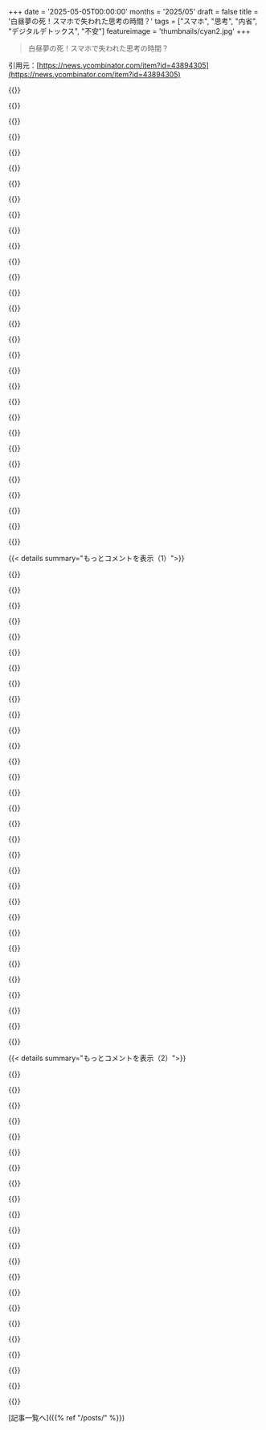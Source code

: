 +++
date = '2025-05-05T00:00:00'
months = '2025/05'
draft = false
title = '白昼夢の死！スマホで失われた思考の時間？'
tags = ["スマホ", "思考", "内省", "デジタルデトックス", "不安"]
featureimage = 'thumbnails/cyan2.jpg'
+++

> 白昼夢の死！スマホで失われた思考の時間？

引用元：[https://news.ycombinator.com/item?id=43894305](https://news.ycombinator.com/item?id=43894305)




{{<matomeQuote body="去年4ヶ月`smartphone holiday`で（`dumbphone`に変えて）過ごしたんだ。すごく良い時間で、また`smartphone`に戻っちゃったのは後悔してるよ。たくさんのメリットに気づいたんだけど、一番驚いたのは、いくつかの難しい決断に向き合わざるを得なくなったことなんだ。`passport office`で待ってる時とか、飛行機に乗ってる時とか、退屈な時に、不安になるような難しい決断、つまり仲の良い人を`firing`するとか会社を`shutting down`するとか、そういうことについて考え始めたんだ。<br>普段ならそういう決断からは逃げて、`phone`で何かしたり、なんか「`get busy`」したりして、問題を考えるのを indefinitely ポストポンしてたって気づいた。<br>でも、`passport office`で2時間も何もすることなく stuck してると、`anxiety`なんて気にせずに、頭の中の一番のことについて考えずにはいられないんだ。<br>特定のトピックについて`anxiety`を起こしやすい人（`conflict avoidance`とか、人を`”disappointing”`させるとか）にとって、無理にでもトピックに向き合う時間を持てたのは、本当にものすごい`benefits`があったよ。" userName="elbasti" createdAt="2025/05/05 16:26:57" color="#ff33a1">}}




{{<matomeQuote body="＞ `you can’t but help think about the thing that is top of mind, anxiety be damned.`<br>これ、まさに僕が思う、常に注意散漫な状態の最大の問題点を捉えてるね。最初は`anxiety`から解放された気がするけど、結局、ちょっとした`anxieties`すらまともに処理されずに終わる。その結果、`anxiety`がどんどん増えて、さらに`screen`に頼って気を紛らわすっていう`vicious cycle`（オンライン広告売ってるなら`virtuous`かな）になるんだ。これがさらに`anxiety`のバックログを増やすだけなんだ。若い人たちにすごく見る現象で、いつも`screen`見てるんだけど、よく「ちょっと`chill`したい」って言うんだよね。なのに時間のほとんどを`screen`見てるだけで過ごしてる。画面見てると直面できない、ぬるま湯みたいな`anxiety`の中に生きてるんだけど、画面から目を離すとすぐにストレスを感じるんだってわかる。" userName="crystal_revenge" createdAt="2025/05/05 16:52:55" color="#45d325">}}




{{<matomeQuote body="何回か試したけど、惜しいのはこれだけかな。<br>- `Navigation`（専用デバイスで解決できるけど、ずっと不便）<br>- いつでも良い`camera`があること（前は気にしなかったけど、子供ができて重要になった）<br>- `Mobile payments`（僕の国じゃかなり必須、カードや現金ダメな場所も）<br>他の点では、スマホをやめたのは人生で確実に`net positive`だったよ。" userName="sspiff" createdAt="2025/05/05 17:06:21" color="#38d3d3">}}




{{<matomeQuote body="＞ `it feels at first like a relief from anxiety, […] which in turn only increases that backlog of anxiety.`<br>これ、先週読み終えた`nicotine`中毒についての本 [0] でまさに説明されてることだよ。その本は、喫煙に良いことなんて何もないって思わせることで、`quit`プロセスを簡単にしてくれたんだ、社会的側面ですら。全てのメリットだと思われてることを一つずつ解体していくんだ。悪い砂糖を`quitting`したり、良い習慣を`taking`したりするための公式の書き換え版もいくつかあるけど、`perform`はわからないな。<br>0 `https://en.m.wikipedia.org/wiki/The_Easy_Way_to_Stop_Smoking`" userName="aziaziazi" createdAt="2025/05/05 21:51:30" color="">}}




{{<matomeQuote body="全く同じ本が、`porn`を effortlessly に`quit`するためにも`modified`されてるんだ。`quit`って言うのは、みんなに一番分かりやすいからそう言うけど、実際は`quitting`じゃない。だって`quitting`ってのは`porn`に`valuable`なものがあるって意味するじゃん。でもないんだよ。それは`addiction`から`escaping`することなんだ。正直、これは`addiction`から`escape`するための最高のメソッドの一つだし、失うものなんて何もないんだから！`addiction`から Successfully に`break free`するか、そのままか（経験上そうはならないけど、読ませるために書いてある）だよ。<br>`https://read.easypeasymethod.org`" userName="LordGrignard" createdAt="2025/05/06 01:18:07" color="">}}




{{<matomeQuote body="これは`projective judgement`に聞こえるね。みんなが君に同意したり、同じ`moral values`を持ったり、`sex`や`porn`、他の`”vices”`に対して同じ`negative relationship`を持ってるわけじゃないと思うよ。`alcohol`や`porn`、あるいはその週の他の`moral sin`みたいなものを、人生や人間関係に`negative effects`なく`integrate`できる人もいる。こういうものが多くの人にとって`addictions`なわけじゃないし、`sweeping generalizations`をする価値もないね。" userName="soulofmischief" createdAt="2025/05/06 01:45:09" color="">}}




{{<matomeQuote body="僕も全く同じ結論に至ったんだ。自分自身の人生について`reflect`したり、`prepare myself`したりするために「`empty time`」が必要なんだって。僕の場合は、`smartphones`じゃなくて、子供の頃は`books`から始まって、後には`music players`や`alcohol`まで続いた。全部、不要な思考や感情を寄せ付けないためだったんだ。僕もすごい`daydreamer`で、静止してる時には、頭の中で何か「`work on`」するものを見つけちゃう。結局行き着いたのは、文字通り一日のうちで「`sit with myself`」して、ただ物事について考える時間を持つこと。数分間座って、今の人生で自分がどこにいるのか、`get my bearings`しようとするんだ。あと、多くの`background noise`や`music`をなくした。たとえば、よく雑用（`menial things`）を他の`distractions`なしでやるんだ。`something deep`について考える良い機会だよ。" userName="npteljes" createdAt="2025/05/05 16:41:27" color="#45d325">}}




{{<matomeQuote body="僕にとってのそれって`shower`浴びてる時なんだ。`shower`長すぎだって思うけど、ただ楽しんでるだけだし、その間にいろんなこと考えてる。`shower`中に`take notes`できないのが悲しい時もあるけど、もしできたら、たぶん`square one`に戻っちゃうだろうな。" userName="painted-now" createdAt="2025/05/05 18:49:14" color="">}}




{{<matomeQuote body="本当に替えのきかないアプリはこれだったな。<br>- `Uber`<br>- `Banking`<br>- `Google Maps`<br>`camera`については、ちゃんとした、単体の`camera`を買うことを勧めるよ（僕は`fuji x100`を持ってる）。あれで撮れる`photos`は`iphone`より断然良い。ポケットに入る小さいものなら、`Ricoh GR III`についてみんなすごく良いって言ってるね。残念ながら、スマホなしで外出すると、ある種の`anxieties`を感じることもあった。約束を忘れてないか？緊急の`email`か`whatsapp`が来てないか？その答えは、実際のアシスタント（つまり`secretary`）を持つことだろうな。`Uber`を注文してくれたり、レストランを探してくれたりするのに電話できる人、そして「`hey`, `X`がかなり`urgent`っぽい`whatsapp message`を送ってきたよ」って電話してくれる人だ。電話か`text`でやり取りする`AI powered assistant`は、`AI`の素晴らしい使い道になるだろうし、`spare time`ができたらコーディングしたいと思ってるものだよ。" userName="elbasti" createdAt="2025/05/05 17:14:18" color="#ff5733">}}




{{<matomeQuote body="俺もそれがネックだったんだけど、最近Minimal phoneっていうandroidスマホを見つけたんだ。お前が言ってた機能は全部あるけど、集中を邪魔しないe-inkディスプレイなんだ（https://minimalcompany.com/）。（俺はminimal companyとは全然関係ないし、このスマホを試したこともないけどね。）" userName="redeux" createdAt="2025/05/05 17:13:33" color="#ff5733">}}




{{<matomeQuote body="＞それ自体が一般化だね。お前のユーザーネームも面白いよ。<br>冗談抜きで、ポルノがいかに有害な薬物のような依存症かって、科学的な研究はたくさんあるんだ。<br>いつでもやめられるから一部の人には悪くないって言うのは、喫煙が肺に悪くないって言うようなもんだな。能力があっても、体は傷つくんだから。" userName="arkey" createdAt="2025/05/06 10:17:56" color="">}}




{{<matomeQuote body="ああ。以前言ったのは、未来の決断のことだよ。やるのが不安で後回しにしてたけど、やらなきゃいけないことね。他にもメリットはたくさんあったんだ。<br>－ 気分が格段に良くなった<br>－ 創造的な活動、特に書くことへの興味が戻った<br>－ 幸福感<br>－ 現実の本質や、「武器化された言語配信メカニズム」（つまりソーシャルメディア）が僕たちの認識に与える影響について、“目から鱗が落ちる”ような気づきがあったよ。<br>すごく価値があったのに、結局またスマホを持っちゃったけどね。" userName="elbasti" createdAt="2025/05/05 17:18:34" color="#ff5733">}}




{{<matomeQuote body="寝ようとすると、不安が襲ってくるんだ。podcastを聞きながら散歩した場合と、ただ静かに自分の考えと歩いた場合で、眠りにつく能力に大きな違いを感じるね。" userName="aDyslecticCrow" createdAt="2025/05/05 18:03:00" color="">}}




{{<matomeQuote body="近くの5Gタワーの工事で、一日“休み”になったんだ。回線がオフになると、脳の化学物質が変わるのを感じるよ。常にチェックする必要を感じなくなるんだ。限られたサービス帯域はあったけど、ウェブページ更新の『一服』を待つには信頼できなさすぎた。長期的な、というか深い脳の状態がおかしくなるんだ…すごく変だよ。" userName="agumonkey" createdAt="2025/05/05 18:17:10" color="#ff5733">}}




{{<matomeQuote body="ポルノが他のドーパミン源と同じで、極めて依存性が高いって点には同意するよ。でも、何かを指差して、『あれは客観的に見て誰にとっても価値がない』って言えるってことには全く同意できないね。<br>OPは「ポルノには価値がない」って言ってるけど、これはめちゃくちゃ広範すぎて、健康的な人たちまで排斥してる。ポルノを他のものに置き換えても同じで、OPの議論は欠陥があるよ。" userName="soulofmischief" createdAt="2025/05/06 18:25:19" color="">}}




{{<matomeQuote body="過去の決断に捕らわれて、それを過度に分析したり、不安を募らせたりすることはない？<br>スマホをなくしたいけど、僕が悩んでる問題は、現在や未来の決断であることはめったになくて、現実的には無駄なエネルギーなんだ。「先週末あの友達をがっかりさせたかな」とか、半年前のクリスマスパーティーで「あの同僚をがっかりさせたかな」とかね。<br>僕はスマホでchess appsを使って、そういう考えから完全に脳を解放させてるんだ。解くべき別の問題があるからね。それは素晴らしいことなんだ。もしそれがなかったらどうしてたか分からないよ。何かおかしくないことは分かってるんだけど、「解決できない」問題にどれくらい時間を使ってて、人生の実際の問題を解決するのにどれくらい時間を使ってますか？ もし意味が通じるならだけど、聞いてみたい。" userName="timeinput" createdAt="2025/05/05 21:26:42" color="">}}




{{<matomeQuote body="前のコメントを補足すると、広範な一般化は、ほとんどのイスラム教徒、スポーツ愛好家、ビーガンが皆に自分たちのように生きることを強制したいという目標では決してないんだ。しかし、誰かが信じられないほど価値のあるもの（＞主観的な判断）を見つけた時、彼らはそれを皆と分かち合おうとするだろう。それは寛大さの行為だよ！<br>理由自体は何でもあり得る。倫理とか、心身の健康、時間の獲得（活動の時間やメリット）、お金、何であれ、人生の変化をよく目にする。これらは自分自身の目標を達成するためのセルフヘルプツールなんだ。うまくいったら、誇りに思い、友人や世界と共有したくなるんだ。" userName="aziaziazi" createdAt="2025/05/06 06:23:19" color="">}}




{{<matomeQuote body="スマホ断ちが社交を促す面もあると思うよ。スマホに夢中になる代わりに、誰かと話したりね。<br>数年前にスクリーンタイムデトックスをしたんだ。退屈な時間も必要で、ただデバイスに逃げるんじゃないっていう似たような考えを聞いた後でね。仕事以外ではコンピューターを使わず、仕事にだけ集中して、その後は一切スクリーンタイムなし。多分3週間くらい続いたかな。読書や絵を描くことなんかに興味が持てるようになったよ。" userName="nonethewiser" createdAt="2025/05/05 16:44:27" color="#ff5733">}}




{{<matomeQuote body="これ思い出したよ： https://news.ycombinator.com/item?id=40802066 （I Add 3-25 Seconds of Latency to Every Page I Visit、2020）" userName="johnmaguire" createdAt="2025/05/05 18:18:25" color="">}}




{{<matomeQuote body="ランニングめっちゃ嫌いなんだけど、心肺機能ダメだし筋トレ好き。でも走る時は時計以外何も持たないんだ。スマホも音楽もなし。これで最高の思考ができるんだよ。ゆっくり走るからキツいし全然改善しないけど、1～2時間続けるのは、もっと disconnected な思考をするためなんだ。" userName="r0fl" createdAt="2025/05/06 01:23:16" color="#38d3d3">}}




{{<matomeQuote body="精神科医が言うように、人間には感情処理の downtime が必要。昔は肉体労働がその役目だったけど自動化が進み、スマホで感情処理を後回しに。でも感情は溜まるだけ。私はこれで精神状態を測ってる。理想は檻から出たチンパンジーが空を見上げる感じかな。" userName="Tade0" createdAt="2025/05/05 21:10:36" color="#785bff">}}




{{<matomeQuote body="うわー、まさにこれ言ってくれてありがとう。”deferred anxiety” が睡眠問題の原因かもと聞いて納得。ウォーキング中にスマホで気が散って思考が整理できない。podcast を聞かずに unplug するのは試す価値あるね。" userName="jeremyjh" createdAt="2025/05/05 19:19:44" color="#ff5c5c">}}




{{<matomeQuote body="元のコメントの引用 ”スマホを見ている時は直面できない不安のぬるま湯に浸かっているのは明らかだが、目を離すとすぐにストレスを感じるもの” ってのは ”a” で始まって ”ddiction” で終わる言葉にすごく似てるね。" userName="soupfordummies" createdAt="2025/05/05 17:18:58" color="">}}




{{<matomeQuote body="俺は Signal や電話、カメラ、マッピングだけ使うスマホを持ってるよ。他のアプリは使わないしブラウザも使う気ない。ブラウザを使いたい人がいることに驚くよ、あの小さな画面イライラしない？" userName="nullc" createdAt="2025/05/05 20:45:13" color="#ff5c5c">}}




{{<matomeQuote body="そういう vibe じゃなかったと思うけど。ただ自分がうまくいったことをシェアしてるだけじゃない？" userName="mrbluecoat" createdAt="2025/05/06 04:56:30" color="">}}




{{<matomeQuote body="これ cool だね。AIアシスタントが引き出しに隠された real なスマホを操作して、インターフェースはガラケー経由の音声かテキストだけ！いいね、それ！" userName="imhoguy" createdAt="2025/05/05 18:21:19" color="">}}




{{<matomeQuote body="どうかなあ… 私は ”緊急メール” とかそういうものは存在しないって意見なんだ。緊急なことは同期的なテクノロジー、例えば電話で対応すべきだよ。" userName="jzawodn" createdAt="2025/05/05 19:27:17" color="">}}




{{<matomeQuote body="前のコメントの意見に同意。記事のGP postは本の引用だったと指摘。一般化は間違いやすいけど、議論になってる本では読者の目標達成を助ける「有用な洗脳」として使われてると擁護。最後に本の一般化の例を挙げるね。" userName="aziaziazi" createdAt="2025/05/06 20:21:47" color="#785bff">}}




{{<matomeQuote body="良い戦略を考えるのに，白昼夢って絶対的に重要だと思うんだよね．そうじゃないと，ただ次の分かりやすいことをやるだけになっちゃう．全体像を掴めたり，ちゃんと別の選択肢も検討できたりするなら，それが一番戦略的ってわけじゃないんだよね．戦略的な思考ができる方法，マジで２つあるよ：<br>ー LEGOやること．LEGOやると考えとかアイデアまとめるのにマジで良いんだ．飽きない程度にちょうどいい精神力使うから，ストレスなく物事考えられる．<br>ー 散歩．新しい視点を生み出すもう一つの方法は，面白くない場所を昼休み中に散歩すること．都会の賑やかな場所での散歩は全然リラックスできないね．活動的すぎて，全然ストレス低い状態になれない．でも森とか長い並木道とかなら自分には効くね．<br>新しいアイデアを生み出すのにマジで最悪な方法は，コンピューターの前で仕事しようとしてること．次の分かりやすいことをやるのには良いけど，枠の外で考えるのはマジで難しいね．<br>この２つの組み合わせはマジで必要だね．そうじゃないと，分かりやすいことやるか，何もやらないか，どっちかになっちゃうよ．" userName="bhouston" createdAt="2025/05/05 15:27:07" color="#38d3d3">}}




{{<matomeQuote body="公共交通機関で座ってスマホじゃなく窓の外を見て，音楽聴くのは良い感じだよ．でも多分ポッドキャストはダメかな．あとシャワーも良い心の状態になるのにすごく良いんだよね．" userName="whywhywhywhy" createdAt="2025/05/05 15:40:46" color="#ff5733">}}




{{< details summary="もっとコメントを表示（1）">}}

{{<matomeQuote body="いつもシャワーだなあ．シャワー立っててもリビングのソファ座ってても何が違うか分からないんだけどね．たまにふやけてシワシワになっちゃうよ．" userName="SirFatty" createdAt="2025/05/05 15:49:31" color="#785bff">}}




{{<matomeQuote body="ホットスプリングで先祖が食われたことはあんまりないんじゃないかな？地面が滑りやすいと狩りするの難しいしね．だから体が安全だと感じて，注意のリソースを安全確保からアイデアを考える方に向けられるんじゃないかな？<br>俺にも同じこと起こるよ．それが俺の仮説ね．" userName="pfannkuchen" createdAt="2025/05/05 16:03:38" color="">}}




{{<matomeQuote body="こういう進化論みたいな説って，魅力的で信じやすい話になることが多いけど，ぶっちゃけ大体間違ってるんだよ．似たような考え方は，例えば中世に社会における男性と女性の役割を正当化するのに使われたりしたけど，そのどれもが今となっては何度も間違いだって証明されてるからね．" userName="Etheryte" createdAt="2025/05/05 17:14:47" color="">}}




{{<matomeQuote body="シャワー中って，他のことできないじゃん．だから心の中の「白昼夢なんかしてないで今すぐ何か生産的なことしろよ」って言ってくる内なる批判家が静まるんだよ．" userName="munificent" createdAt="2025/05/05 16:12:11" color="#ff5c5c">}}




{{<matomeQuote body="ちょっと気になったんだけどさ，LEGOやるって言うときって，セット買って説明書通りに組み立てるってこと？（それはそれでいいし，みんながLEGOやるって言ったら多分そうだと思ってるんだけどさ．）それとも，LEGOの山と座って，自分で船とか車とかオモチャを思いつくままに作ってるってこと？<br>俺が子供の頃（70年代，80年代）は，ただブロックの箱もらって自分たちで色んなもの作ってたんだけど，今は組み立て済みのセットが一番人気みたいだね．まあ，うちにも組み立て済みのセットいっぱいあるんだけどさ．でも，子供たちは自由な発想でやる部分を失ってる気がするんだよね．" userName="Cerpicio" createdAt="2025/05/05 16:26:43" color="">}}




{{<matomeQuote body="ホットスプリングが環境中にそんなに広く行き渡ってたとは思えないし，それが全体的な人類の進化に影響したってことはなさそうだね．" userName="bhouston" createdAt="2025/05/05 18:21:40" color="">}}




{{<matomeQuote body="うん、俺的な裏技は、防水が完璧じゃないかもって前提で使うことかな。あと数年前、ちょっと海水かぶっただけでiPhoneのスピーカーが数日間クソみたいな音になったから、やっぱリスク取る価値ないわ！" userName="xp84" createdAt="2025/05/05 17:01:08" color="">}}




{{<matomeQuote body="安全本能はサル以前の祖先から？何百万年もたまに遭遇する事柄でも影響あるって。<br>あと、この記事で言う効果って、一部の人がちょっとリラックスするくらいで、そんな大したことない変化なんだよね。<br>どう思う？" userName="pfannkuchen" createdAt="2025/05/05 19:24:53" color="">}}




{{<matomeQuote body="俺の経験だと、創造性タスクにはこれが一番いい。<br>- 最高: 散歩やランニング、ぐるぐる歩く系。<br>- 良い: シャワーとか白昼夢、すごい人と一緒に考える。<br>- まあまあ: 1人で紙やホワイトボード、ちゃんとした会議。<br>- ダメ: PC前、電話、BGM系の歩く/走る、ビデオ会議とか。<br>- 何やってんだレベル: YouTubeとかポッドキャスト垂れ流し。" userName="echelon" createdAt="2025/05/05 16:35:24" color="#38d3d3">}}




{{<matomeQuote body="シャワーの外にデバイス置いたり、防水Bluetoothスピーカー使えば、シャワーでも簡単にポッドキャスト聞けるじゃん。<br>シャワー中はシャワー浴びる以外何もできないってのは違うよ。" userName="immibis" createdAt="2025/05/05 16:57:35" color="">}}




{{<matomeQuote body="まあね、でもその理屈だと、人間の歴史で遭遇したことなら、どんなにたまにしかなくても、どんなに些細でも、進化に影響したって正当化できちゃうじゃん。<br>そういう主張は反証するのがめちゃくちゃ難しくて、簡単にできちゃうんだよね。<br>どう反応していいか正直わかんないわ。" userName="bhouston" createdAt="2025/05/05 19:45:51" color="">}}




{{<matomeQuote body="”ちょうど良い mental energy を使うことで、気楽に思考できる。”<br>これはすごく良い観察だね。<br>最近、編み物が俺にとってこれにピッタリなんだ。" userName="munificent" createdAt="2025/05/05 16:12:46" color="#45d325">}}




{{<matomeQuote body="シャワーはソファよりリラックスできる気がする。<br>ソファに座ってると不安になるんだ…なんか怠けてソファ座ってる以外にやるべきことあるって思っちゃう。<br>シャワー浴びてる時は、自分がやるべきことやってるってわかる。<br>そしてそれがたまたま気持ちいいことなんだよね。" userName="NoMoreNicksLeft" createdAt="2025/05/05 15:59:35" color="#38d3d3">}}




{{<matomeQuote body="水は活力剤でもあるよね。血行が良くなって、脳への酸素が増える…" userName="lukan" createdAt="2025/05/05 16:34:12" color="">}}




{{<matomeQuote body="ブランコこぐのも結構効くよ" userName="scandox" createdAt="2025/05/05 16:07:42" color="">}}




{{<matomeQuote body="気が散ってない時に最高のアイデアが浮かぶんだって。これって見過ごされがちだけど、すごくよくあるインスピレーションの源泉なんだよね。自分の仕事でどう体験してるか、ブログ記事でまとめてみたよ。リンクはこちら→ https://jaisenmathai.com/articles/latent-product-development..." userName="jmathai" createdAt="2025/05/05 16:11:37" color="#38d3d3">}}




{{<matomeQuote body="うーん、個人的にはこういう推測を”科学”として扱うべきじゃないと思うな。でも、科学的な人たちがこういう分野を完全に避けちゃうと、非科学的な人たちの説明で埋め尽くされちゃうんだよね。Dawkinsの利己的遺伝子理論とか、Darwinのでさえ反証は難しいし、これはある程度仕方ないこと。説明がどれだけ「ただの作り話」に聞こえるかは、現実でどれだけ一致する点が見られるかにかかってると思う。例えば、シャワーが実用から豪華になるほど温泉に似てくるよね。最高の豪華シャワーってどんなのかな？自然な石壁とか、排水口が見えないとか、ちょっとした自然光とかかな。" userName="pfannkuchen" createdAt="2025/05/05 20:26:02" color="">}}




{{<matomeQuote body="自分はWeaving（機織り）かな。A5くらいのサイズの小さい”ポケット”織機まで手に入れたんだよ。これで移動中でもタペストリーの技法を練習できるんだ。今年の夏は公園とか、ブルワリーのテラスとかに持って行こうと思ってるんだよね。" userName="ryanchants" createdAt="2025/05/05 16:27:30" color="#ff33a1">}}




{{<matomeQuote body="でもさ、中世の説明の問題って、彼らが物事を説明するのに使ったフレームワークが間違ってたことなんだよね。間違ったフレームワークから間違った説明が出てきても、フレームワーク全般が間違いになるわけじゃないよ。" userName="pfannkuchen" createdAt="2025/05/05 18:34:01" color="">}}




{{<matomeQuote body="昔はタバコを吸ってるときに、こういう時間が持ててたな。リラックスできたのは、休憩を取って呼吸に集中することを強いられてたのが半分くらいを占めてたって確信してるんだ。" userName="jimnotgym" createdAt="2025/05/05 17:29:39" color="#45d325">}}




{{<matomeQuote body="同意だよ。でも根本原因は何なんだろう？一般的に脳に悪いものって何？もし問題が社会的なことなら、会議は脳に良いってことになるよね。もし現実逃避が問題なら、映画に行くのは脳に悪いってことになるし。" userName="klabb3" createdAt="2025/05/05 17:27:04" color="">}}




{{<matomeQuote body="裸であることも要因だと思うな。オフィスの環境でその部分のA/Bテストはまだできてないんだけどね。" userName="koolba" createdAt="2025/05/05 16:26:25" color="">}}




{{<matomeQuote body="水泳。あとシャワー（水が肌に触れること）って、本質的にはリンパドレナージュなんだよね。" userName="an_aparallel" createdAt="2025/05/05 20:17:30" color="#785bff">}}




{{<matomeQuote body="座ってようが立ってようが関係あるよ、たとえ必要以上に長湯しちゃった美味しいお湯のシャワーの下だとしてもね．" userName="dowager_dan99" createdAt="2025/05/05 17:41:57" color="">}}




{{<matomeQuote body="それめっちゃ面白いね．俺の最初の推測はたぶん子宮かな．たぶんほとんどの人が今までで一番安全だった環境だよね．" userName="parasti" createdAt="2025/05/05 18:45:58" color="">}}




{{<matomeQuote body="これは一般人（ここにいる俺たち全員のことね）がメンタルライフの質に関して下す、最も重要で影響力のある決断だと思う．今週、Nokia dumb phoneと互換性のあるSIMカードを注文したんだ．仕事用にはスマートフォンがあるけど、夜家に帰ったら電源を切って引き出しに入れておくつもり．あと、スマホとかタブレットとかノートPCじゃなくて、動かせないデスクトップPCがあるみたいな、コンピューティング作業をする専用のスペースを持つことも、メンタルの健康にとってすごく重要だと気づいた．それも復活させることにしたよ．" userName="tines" createdAt="2025/05/05 14:54:48" color="#ff5733">}}




{{<matomeQuote body="つい最近、ここ一年くらいかな、スマホに吸い込まれる感じになってきた．無意識に（TikTok, Xiao Hong Shu, Redditとか）見てたら、あっという間に時間がなくなってるんだ．俺、全然若くないんだよね．年齢的にはスマホに時間を食われるリスクからは外れてると思ってたんだけど、考えが甘かった．若かった頃（ネットのない時代）と比べて、今の時間の過ぎ方・使い方ってひどく感じるし、消耗するし、マジでハマりやすい．人生が一時停止してるみたいなのに、時間は今までと同じ速さで過ぎていくんだよ．" userName="gaoshan" createdAt="2025/05/05 15:53:04" color="#45d325">}}




{{<matomeQuote body="数年前、70歳の牧師さんと奥さんと一緒に夕食を食べてたんだ．二人とも明らかに地域活動とかにすごく熱心なんだけど、奥さんがYouTube中毒になってるって知ってマジで驚いた．デザート食べてる時に、テーブルで動画再生しそうになったんだよ．" userName="athrowaway3z" createdAt="2025/05/05 18:42:08" color="#ff33a1">}}




{{<matomeQuote body="ドゥームスクロールとかショート動画って、どうやら年齢関係ないみたいだね．毎日何時間もスマホでスクロールしてる中年とか高齢者の人、たくさん知ってるよ．" userName="bityard" createdAt="2025/05/05 16:06:02" color="#ff5733">}}




{{<matomeQuote body="俺のboomer世代の親戚は特にこれにやられやすいみたい．地元のコミュニティの繋がりが弱くなるにつれて、社会との接点が少ないお年寄りが、それを補うためにSNSに頼る傾向があると感じる．あと、年老いた脳って、こういったプラットフォームが悪用するようなダークパターンに対して特に脆弱なのかも？俺が見た少ない例からすると、間違いなくそう見えるね．" userName="switchbak" createdAt="2025/05/05 16:48:04" color="#ff5c5c">}}

{{</details>}}




{{< details summary="もっとコメントを表示（2）">}}

{{<matomeQuote body="俺（Gen X初期）の場合、妻が仕事で数週間家を空けたときにひどくなったよ．子供たちは独立したし、この地域には家族もいない、一番古い友達は皆遠くに住んでるし、同僚のほとんどは俺より20歳くらい若い．仕事から帰って夕食を作った後、数時間まったく何もすることがない自分に気づいた．その時にハマったんだ．気づけば雨の土曜日に目が覚めて、ただスマホに手を伸ばしたら、もうお昼になってて、突然夕食の時間になってた．これもかなり最悪な気分だよ．最近は、時間をより良く埋めるために、自分で何かすることを見つけなきゃいけなくなった．そうしないと、ドゥームスクロールで時間を「埋め」てしまうから．自分の脳がより影響されやすいかは分からないけど（そういう自己判断は難しい）、以前の人生でこれほど時間が空いていたことはないな．" userName="gaoshan" createdAt="2025/05/06 14:15:42" color="#ff33a1">}}




{{<matomeQuote body="うん、そうだね．俺の両親の場合、たぶんいつも俺が若いスマホ中毒のzoomerだと思ってて、自分たちには絶対に起こらないと思ってたんだろうな．でも実際にそうなっちゃって、今は自覚もないみたいだよ．" userName="unfitted2545" createdAt="2025/05/05 17:43:20" color="#45d325">}}




{{<matomeQuote body="気を散らすもの自体は新しいものじゃない．でもそれが今はもっと24時間365日になったってこと．24時間ニュースがその良い例だね．ラジオやテレビみたいにBGMとして流してるけど、情報得るために聞いてるんじゃなくて、楽しむために聞いてる—扁桃体が活性化するんだ．AMラジオや地上波テレビだと、あまり集中しないで見れる時間って80年代から90年代はせいぜい2時間くらいだった．それが90年代後半にケーブルテレビが普通になって、2000年代にはインターネット（チャットとかreddit, hacker news）が登場して、そしてスマートフォンだ…．" userName="smileysteve" createdAt="2025/05/05 20:59:23" color="#785bff">}}




{{<matomeQuote body="俺のスマホ、本読むには十分なんだよ。でかいiPhoneは昔の文庫本とサイズ変わんないしね。連絡とか緊急の調べ物、地図アプリとか、大事なことには使える。でもそれ以外は価値ない。YouTube動画とか、ちっちゃい画面じゃ見れない。結局PCの大画面で見たわ。PCでもHNとかredditで一日潰せるんだけど、スマホに釘付けになるのはマジで理解不能なんだよね。" userName="NoMoreNicksLeft" createdAt="2025/05/05 16:04:08" color="#ff33a1">}}




{{<matomeQuote body="若い奴らはひょっとしたらある程度の抵抗力あるかもね。でもこれ、全年齢に効くんだぜ。" userName="aDyslecticCrow" createdAt="2025/05/05 18:28:37" color="">}}




{{<matomeQuote body="幸いなことに、俺はスマホの小さい画面をちゃんとしたコンピューティングやネットサーフィンに使うのに慣れなかったんだ。通話とかメッセージ、たまに嫌々メール打つ時以外はスマホに頼ってるけど、メインはラップトップ。EmacsとFirefox使ってる。意外と気を取られるのは、このHacker News！時間使いすぎそうになったら、/etc/hostsでブロックしたり、HNの”noprocrast”設定使ってるよ。他のSNSの罠からは逃れられてると思う。学習とか考えるのは、physical textbooks、pen、紙を結構使うんだ。これでソーシャルメディアから離れてる。退屈な時間も大事で、新しい洞察や創造性につながるんだよね。" userName="susam" createdAt="2025/05/05 15:40:04" color="#ff33a1">}}




{{<matomeQuote body="”noprocrast”は/etc/hostsより良い点が一つあるんだよね。制限に達したら、すぐ無効にできないでタイムアウト待つしかないってこと。マジでHNでありがたい機能の一つだよ。" userName="Etheryte" createdAt="2025/05/05 15:43:19" color="">}}




{{<matomeQuote body="うん、でも俺はアクティブに参加したいんだよ。だからそれじゃダメなんだ。コメントしたり、返信したり、投票したり、通報したいんだよね。ただ見るだけじゃ物足りないんだ。" userName="Etheryte" createdAt="2025/05/05 18:54:24" color="">}}




{{<matomeQuote body="ハハ、そうそう、”スマホ中毒”って言われてもピンとこないんだよね。インターネット中毒なら分かるけど、スマホ中毒は分かんない。いつもUIがもどかしくて。小さい画面とかで情報量が少ないんだよ。俺、スマホ使うの遅かったし、SNSアプリも使わない。デスクトップで見てる。でもHNはスマホでも見やすいし速いから例外かな！" userName="chubot" createdAt="2025/05/06 07:38:21" color="#ff5733">}}




{{<matomeQuote body="短い白昼夢でも結構生産的だよ。だから俺はスマホを別の部屋に置いてるんだ。仕事で2FAいる時とか、毎回取りに行くんだけど、これにメリットたくさんあるんだ。途中でお皿運んだり、いい考え浮かんだり、椅子から立つ回数増えたり、目が休まったり。基本的にはinfinite scrollがあるものは避けるべきだと思う。健康に悪いし、中毒性高いし、ろくにいいこともないし、変な奴らを儲けさせるだけだって思うからね。" userName="codyb" createdAt="2025/05/05 15:57:06" color="#785bff">}}




{{<matomeQuote body="＞＞＞＞ 白昼夢を見ている（または科学的な分野ではマインドワンダリングと呼ばれる）とき、永遠に失われたと思っていた記憶が再び表面に出てくることがある。 ＞＞＞ 最近このことについて考えてるんだ。スマホの使用って文脈だけじゃなくて、スタートアップ立ち上げみたいな何か心奪われるようなことに没頭してるって文脈でも。15年以上会社やってる（43歳）。成功で質の高い生活だったけど、白昼夢はビジネス成長のことばかり考えてた。今、会社売却で成長あんまり考えなくなって、子供の頃のことあんまり覚えてないのに気づいた。長年何かに夢中になって、昔のこと白昼夢で見忘れた人、他にもいるのかなって。" userName="forcer" createdAt="2025/05/05 17:05:09" color="#38d3d3">}}




{{<matomeQuote body="スマホなかった頃は本とか漫画を持ち歩いてたんだ。退屈な時はそれで時間潰してたけど、重いしすぐ壊れるし不便だったんだよね。だから周りを見るしかなかった。世界は面白い瞬間もあるけど、スマホみたいにいつでも簡単じゃない。スマホが出ても出る前も、興味ないことから離れたいって気持ちはあったけど、今ほど手軽じゃなかった。一瞬で知識にアクセスしたり、思い出を記録したり、地図見たり、ゲームで脳を遊ばせたり。全部手のひらに収まるようになったんだ。もし誰かに本をひったくられて奴隷とかゾンビとか呼ばれたら、ぶっ飛ばしたくなるだろうね。だって、いつ何に mental resources を使うかは俺が決めることだから。いつ注意を払うかもね。一緒にいる人と目を合わせたい時もあれば、何も言いたくない時もある。全く別の場所にいたい時だってある。俺の心はそうなんだ、さまよって反抗するんだよ。目の前の確実なものに clinging するのが好きな人もいるだろうけど、俺は常にそうはできないし、したくない。誰もできないだろうけどね。" userName="theletterf" createdAt="2025/05/05 17:28:47" color="#ff5c5c">}}




{{<matomeQuote body="”What is life is full of care, we have no time to stand and stare” - William Henry Davies って詩があるけどさ。こないだ May Day のパレードで再開したばっかりの道で人待ってたんだ。他の人も待ってたよ。周りを見て、面白い人たち（まだ衣装の人とかいた）とか建物を見た（綺麗な通りなんだ、よく知ってるけど）。結構 happy だったな。一つ気づいたのは、他の待ってる人はみんなスマホ見てたってこと、ほとんどずっと見てた。Obsessive な行動って Mindfulness の反対だよ。あと、ちょっとした social interaction もダメにするよね。隣に立ってる人に話しかけるとかさ。" userName="graemep" createdAt="2025/05/05 15:16:38" color="#785bff">}}




{{<matomeQuote body="俺、携帯電話が普及する前からモバイルデバイス持ってた最初のうちの一人だったんだ（dell axim s51 かなんか）。もう20年以上前のことだけど、それから毎日1時間以上、犬と一緒に近所の森を散歩してる。その間はスマホ使わないって自分に禁じてるんだ。やってるプロジェクトについてしっかり考えたり、人とのやり取りを recap して自分の決断を rethink したり、これから起きることを決めたり。何も考えない時もあるけど、計画してるわけじゃない。ただデバイスを使わないって計画してるだけ。（音楽も聴かないんだ）。友達と1年間ぶっ通しでプロジェクトやってたんだけど、彼に仕事時間を分けて犬の散歩に来いって無理やり連れて行ったんだ。彼はそれがすごく気に入ってて、最近も長い休憩のために散歩を強制的に取るようにしてるって言ってたよ、だってそうすると productivity が上がるからって。" userName="entropie" createdAt="2025/05/05 15:50:27" color="#ff33a1">}}




{{<matomeQuote body="Re: dog walks のことね。俺が適用してるルールは、舗装された道を歩いてる時だけスマホ使っていいってこと。一旦ビーチとか田舎道とか rolling fields に入ったら、Flight mode にしてしまっちゃうんだ。" userName="dingaling" createdAt="2025/05/05 19:07:20" color="">}}




{{<matomeQuote body="＞before mobile phones were a thing, but since then, which was like over 20 years ago<br>20年前って2000年代半ばだぜ？ 俺、その頃もう7、8年携帯持ってたし。あと、Palm Pilot（1997年）は Axim（2002年）の5年前に出てたんだ。" userName="542354234235" createdAt="2025/05/05 17:49:03" color="">}}




{{<matomeQuote body="1ヶ月くらい social media（と candy - これが過去にはもっと大きな問題だったかも）からほとんど離れてるんだ。日に1、2回誰かからメッセージ来てないかチェックする以外は（滅多にないけどね）。定期的な dopamine がない生活を experience してみて、本当に結構 profound だったよ。ほんと subtle な”薬”だね。まだ computer 使って web は surfing してるけど、phone や social に使ってた時間ほどは全然使ってない。2016年に10日間の Vipassana course に参加したんだけど、あれは”screens”から離れるって意味じゃ少なくとも桁違いに impactful だった。social media interaction には、どんな perceived benefits があっても、間違いなく cost が伴うね。As in all things - balance！" userName="chiefgeek" createdAt="2025/05/05 15:01:14" color="#38d3d3">}}




{{<matomeQuote body="誰か HN-reading subjects の dopamine-level fluctuations について研究したことあんの？" userName="amelius" createdAt="2025/05/05 15:06:39" color="">}}




{{<matomeQuote body="もし somehow formalized されたら、HN が特に distraction の観点から bad って結果でも0%驚かないね。他のサイトは、そこに時間の無駄をしに行ってるって perfect certainty で分かってる。ここは、legitimately useful なものに出会える可能性があるから。まるで Pavlov の bell だね - important part はその randomness、もちろん。どの social media site でも、「ほとんど全ての social media sites は quit したけど、ここだけは別」って見るの、いつも funny だよね。結局、どの one が most addictive だったか、うまく identify できたってことかな。" userName="bee_rider" createdAt="2025/05/05 15:37:28" color="#ff5733">}}




{{<matomeQuote body="俺、今は avid hiker なんだけど suburbs 育ちだった。初めて backcountry に行った時、人生が変わる experience だったね。それまで全くなかったやり方で nature と connect できたんだ。周りの beauty が catalyst で、全てから disconnected された。人生全体を見る real perspective をくれたんだ。自分の life にいる人たちを appreciating したり、彼らへの love や自分の aspirations を appreciating したり。完璧じゃないけど、頭の中を cycling する little hells もある。でもそれは最初からあったもので、向き合わざるを得ない something なんだ。mental health の仕事をしたことがあるから、自分の feelings と sitting してそれらを discerning するのが process の大部分だって分かってる。ここ2年、「スマホの time sinks から何を得てる？」って自問してるけど、大したことないな。social media はたまに people が what they are up to なのか見に行く以外はやらないし、食事したり何か待ったりする時もスマホを使わないように force してる。" userName="awalsh128" createdAt="2025/05/06 15:12:58" color="#ff5c5c">}}




{{<matomeQuote body="yourself to be bored for all the creative benefits that come with it っていう advice は generally appreciate するけど、同時に resent もするんだ。large portions of my life が8 hour workday で outside of my control だった時、commuting 中に daydreaming して what little time I had to myself を squander したくないって felt like だったから。glued to their phones な people を judgment しないようにしてるよ、彼らは TikTok を scrolling してるかもしれないし、great literature を reading してるかもしれないんだから。" userName="spudlyo" createdAt="2025/05/05 16:17:26" color="#ff5c5c">}}

{{</details>}}



[記事一覧へ]({{% ref "/posts/" %}})
